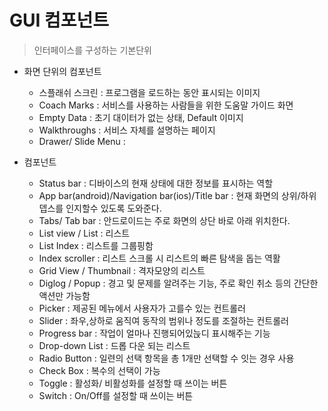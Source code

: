 # GUI 컴포넌트

> 인터페이스를 구성하는 기본단위

- 화면 단위의 컴포넌트
    - 스플래쉬 스크린 : 프로그램을 로드하는 동안 표시되는 이미지
    - Coach Marks :  서비스를 사용하는 사람들을 위한 도움말 가이드 화면
    - Empty Data : 초기 대이터가 없는 상태, Default 이미지
    - Walkthroughs : 서비스 자체를 설명하는 페이지
    - Drawer/ Slide Menu : 
    
- 컴포넌트
    - Status bar : 디바이스의 현재 상태에 대한 정보를 표시하는 역할 
    - App bar(android)/Navigation bar(ios)/Title bar  : 현재 화면의 상위/하위 뎁스를 인지할수 있도록 도와준다.
    - Tabs/ Tab bar : 안드로이드는 주로 화면의 상단 바로 아래 위치한다. 
    - List view / List : 리스트
    - List Index : 리스트를 그룹핑함
    - Index scroller : 리스트 스크롤 시 리스트의 빠른 탐색을 돕는 역활
    - Grid View / Thumbnail : 격자모양의 리스트
    - Diglog / Popup : 경고 및 문제를 알려주는 기능, 주로 확인 취소 등의 간단한 액션만 가능함
    - Picker : 제공된 메뉴에서 사용자가 고를수 있는 컨트롤러
    - Slider : 좌우,상하로 움직여 동작의 범위나 정도를 조절하는 컨트롤러 
    - Progress bar : 작업이 얼마나 진행되어있늕디 표시해주는 기능 
    - Drop-down List : 드롭 다운 되는 리스트
    - Radio Button : 일련의 선택 항목을 총 1개만 선택할 수 잇는 경우 사용
    - Check Box : 복수의 선택이 가능
    - Toggle : 활성화/ 비활성화를 설정할 때 쓰이는 버튼
    - Switch : On/Off를 설정할 때 쓰이는 버튼
    